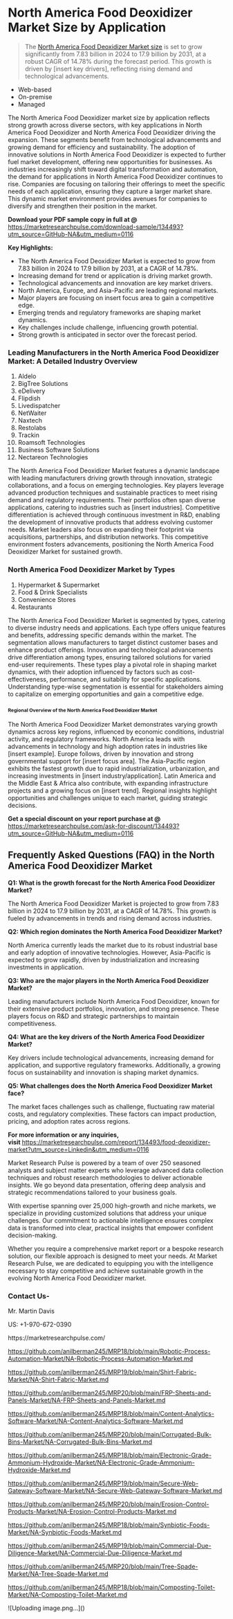 <h1>North America Food Deoxidizer Market&nbsp;Size by Application</h1><blockquote><p>The <a href="https://marketresearchpulse.com/download-sample/134493?utm_source=GitHub-NA&amp;utm_medium=0116">North America Food Deoxidizer Market size</a> is set to grow significantly from 7.83 billion in 2024 to 17.9 billion by 2031, at a robust CAGR of 14.78% during the forecast period. This growth is driven by [insert key drivers], reflecting rising demand and technological advancements.</p></blockquote><ul><li>Web-based<li> On-premise<li> Managed</li></ul><p>The North America Food Deoxidizer market size by application reflects strong growth across diverse sectors, with key applications in North America Food Deoxidizer and North America Food Deoxidizer driving the expansion. These segments benefit from technological advancements and growing demand for efficiency and sustainability. The adoption of innovative solutions in North America Food Deoxidizer is expected to further fuel market development, offering new opportunities for businesses. As industries increasingly shift toward digital transformation and automation, the demand for applications in North America Food Deoxidizer continues to rise. Companies are focusing on tailoring their offerings to meet the specific needs of each application, ensuring they capture a larger market share. This dynamic market environment provides avenues for companies to diversify and strengthen their position in the market.</p><p><strong>Download your PDF sample copy in full at @ </strong><a href="https://marketresearchpulse.com/download-sample/134493?utm_source=GitHub-NA&amp;utm_medium=0116">https://marketresearchpulse.com/download-sample/134493?utm_source=GitHub-NA&amp;utm_medium=0116</a></p><p><strong>Key Highlights: </strong></p><ul><li>The North America Food Deoxidizer Market is expected to grow from 7.83 billion in 2024 to 17.9 billion by 2031, at a CAGR of 14.78%.</li><li>Increasing demand for trend or application is driving market growth.</li><li>Technological advancements and innovation are key market drivers.</li><li>North America, Europe, and Asia-Pacific are leading regional markets.</li><li>Major players are focusing on insert focus area to gain a competitive edge.</li><li>Emerging trends and regulatory frameworks are shaping market dynamics.</li><li>Key challenges include challenge, influencing growth potential.</li><li>Strong growth is anticipated in sector over the forecast period.</li></ul><h3>Leading Manufacturers in the North America Food Deoxidizer Market: A Detailed Industry Overview</h3><ol><li>Aldelo</li><li>BigTree Solutions</li><li>eDelivery</li><li>Flipdish</li><li>Livedispatcher</li><li>NetWaiter</li><li>Naxtech</li><li>Restolabs</li><li>Trackin</li><li>Roamsoft Technologies</li><li>Business Software Solutions</li><li>Nectareon Technologies</li></ol><div class="flex max-w-full flex-col flex-grow"><div class="min-h-8 text-message flex w-full flex-col items-end gap-2 whitespace-normal break-words [.text-message+&amp;]:mt-5" dir="auto" data-message-author-role="assistant" data-message-id="fd8432e4-4910-450d-b182-61b7bfb0a01f" data-message-model-slug="gpt-4o"><div class="flex w-full flex-col gap-1 empty:hidden first:pt-[3px]"><div class="markdown prose w-full break-words dark:prose-invert light"><p>The North America Food Deoxidizer Market features a dynamic landscape with leading manufacturers driving growth through innovation, strategic collaborations, and a focus on emerging technologies. Key players leverage advanced production techniques and sustainable practices to meet rising demand and regulatory requirements. Their portfolios often span diverse applications, catering to industries such as [insert industries]. Competitive differentiation is achieved through continuous investment in R&amp;D, enabling the development of innovative products that address evolving customer needs. Market leaders also focus on expanding their footprint via acquisitions, partnerships, and distribution networks. This competitive environment fosters advancements, positioning the North America Food Deoxidizer Market for sustained growth.</p></div></div></div></div><h3>North America Food Deoxidizer Market by Types</h3><ol><li>Hypermarket & Supermarket<li> Food & Drink Specialists<li> Convenience Stores<li> Restaurants</li></ol><div class="flex max-w-full flex-col flex-grow"><div class="min-h-8 text-message flex w-full flex-col items-end gap-2 whitespace-normal break-words [.text-message+&amp;]:mt-5" dir="auto" data-message-author-role="assistant" data-message-id="084470be-0bb7-4664-bddf-5156b4f41249" data-message-model-slug="gpt-4o-mini"><div class="flex w-full flex-col gap-1 empty:hidden first:pt-[3px]"><div class="markdown prose w-full break-words dark:prose-invert light"><p>The North America Food Deoxidizer Market is segmented by types, catering to diverse industry needs and applications. Each type offers unique features and benefits, addressing specific demands within the market. The segmentation allows manufacturers to target distinct customer bases and enhance product offerings. Innovation and technological advancements drive differentiation among types, ensuring tailored solutions for varied end-user requirements. These types play a pivotal role in shaping market dynamics, with their adoption influenced by factors such as cost-effectiveness, performance, and suitability for specific applications. Understanding type-wise segmentation is essential for stakeholders aiming to capitalize on emerging opportunities and gain a competitive edge.</p></div></div></div></div><h3><span style="font-size: 11px;">Regional Overview of the North America Food Deoxidizer Market</span></h3><div class="flex max-w-full flex-col flex-grow"><div class="min-h-8 text-message flex w-full flex-col items-end gap-2 whitespace-normal break-words [.text-message+&amp;]:mt-5" dir="auto" data-message-author-role="assistant" data-message-id="e9038762-ce64-4e30-91c9-9bd413514231" data-message-model-slug="gpt-4o-mini"><div class="flex w-full flex-col gap-1 empty:hidden first:pt-[3px]"><div class="markdown prose w-full break-words dark:prose-invert light"><p>The North America Food Deoxidizer Market demonstrates varying growth dynamics across key regions, influenced by economic conditions, industrial activity, and regulatory frameworks. North America leads with advancements in technology and high adoption rates in industries like [insert example]. Europe follows, driven by innovation and strong governmental support for [insert focus area]. The Asia-Pacific region exhibits the fastest growth due to rapid industrialization, urbanization, and increasing investments in [insert industry/application]. Latin America and the Middle East &amp; Africa also contribute, with expanding infrastructure projects and a growing focus on [insert trend]. Regional insights highlight opportunities and challenges unique to each market, guiding strategic decisions.</p></div></div></div></div><p><strong>Get a special discount on your report purchase at @ </strong><a href="https://marketresearchpulse.com/ask-for-discount/134493?utm_source=GitHub-NA&amp;utm_medium=0116">https://marketresearchpulse.com/ask-for-discount/134493?utm_source=GitHub-NA&amp;utm_medium=0116</a></p><h2>Frequently Asked Questions (FAQ) in the North America Food Deoxidizer Market</h2><p><strong>Q1: What is the growth forecast for the North America Food Deoxidizer Market?</strong></p><p>The North America Food Deoxidizer Market is projected to grow from 7.83 billion in 2024 to 17.9 billion by 2031, at a CAGR of 14.78%. This growth is fueled by advancements in trends and rising demand across industries.</p><p><strong>Q2: Which region dominates the North America Food Deoxidizer Market?</strong></p><p>North America currently leads the market due to its robust industrial base and early adoption of innovative technologies. However, Asia-Pacific is expected to grow rapidly, driven by industrialization and increasing investments in application.</p><p><strong>Q3: Who are the major players in the North America Food Deoxidizer Market?</strong></p><p>Leading manufacturers include North America Food Deoxidizer, known for their extensive product portfolios, innovation, and strong presence. These players focus on R&amp;D and strategic partnerships to maintain competitiveness.</p><p><strong>Q4: What are the key drivers of the North America Food Deoxidizer Market?</strong></p><p>Key drivers include technological advancements, increasing demand for application, and supportive regulatory frameworks. Additionally, a growing focus on sustainability and innovation is shaping market dynamics.</p><p><strong>Q5: What challenges does the North America Food Deoxidizer Market face?</strong></p><p>The market faces challenges such as challenge, fluctuating raw material costs, and regulatory complexities. These factors can impact production, pricing, and adoption rates across regions.</p><p><strong>For more information or any inquiries, visit&nbsp;</strong><a href="https://marketresearchpulse.com/report/134493/food-deoxidizer-market?utm_source=Linkedin&utm_medium=0116">https://marketresearchpulse.com/report/134493/food-deoxidizer-market?utm_source=Linkedin&utm_medium=0116</a></p><p>Market Research Pulse is powered by a team of over 250 seasoned analysts and subject matter experts who leverage advanced data collection techniques and robust research methodologies to deliver actionable insights. We go beyond data presentation, offering deep analysis and strategic recommendations tailored to your business goals.</p><p>With expertise spanning over 25,000 high-growth and niche markets, we specialize in providing customized solutions that address your unique challenges. Our commitment to actionable intelligence ensures complex data is transformed into clear, practical insights that empower confident decision-making.</p><p>Whether you require a comprehensive market report or a bespoke research solution, our flexible approach is designed to meet your needs. At Market Research Pulse, we are dedicated to equipping you with the intelligence necessary to stay competitive and achieve sustainable growth in the evolving North America Food Deoxidizer market.</p><h3><strong>Contact Us-</strong></h3><p>Mr. Martin Davis</p><p>US: +1-970-672-0390</p><p>https://marketresearchpulse.com/</p><p><a href="https://github.com/anilberman245/MRP18/blob/main/Robotic-Process-Automation-Market/NA-Robotic-Process-Automation-Market.md">https://github.com/anilberman245/MRP18/blob/main/Robotic-Process-Automation-Market/NA-Robotic-Process-Automation-Market.md</a></p><p><a href="https://github.com/anilberman245/MRP19/blob/main/Shirt-Fabric-Market/NA-Shirt-Fabric-Market.md">https://github.com/anilberman245/MRP19/blob/main/Shirt-Fabric-Market/NA-Shirt-Fabric-Market.md</a></p><p><a href="https://github.com/anilberman245/MRP20/blob/main/FRP-Sheets-and-Panels-Market/NA-FRP-Sheets-and-Panels-Market.md">https://github.com/anilberman245/MRP20/blob/main/FRP-Sheets-and-Panels-Market/NA-FRP-Sheets-and-Panels-Market.md</a></p><p><a href="https://github.com/anilberman245/MRP18/blob/main/Content-Analytics-Software-Market/NA-Content-Analytics-Software-Market.md">https://github.com/anilberman245/MRP18/blob/main/Content-Analytics-Software-Market/NA-Content-Analytics-Software-Market.md</a></p><p><a href="https://github.com/anilberman245/MRP20/blob/main/Corrugated-Bulk-Bins-Market/NA-Corrugated-Bulk-Bins-Market.md">https://github.com/anilberman245/MRP20/blob/main/Corrugated-Bulk-Bins-Market/NA-Corrugated-Bulk-Bins-Market.md</a></p><p><a href="https://github.com/anilberman245/MRP18/blob/main/Electronic-Grade-Ammonium-Hydroxide-Market/NA-Electronic-Grade-Ammonium-Hydroxide-Market.md">https://github.com/anilberman245/MRP18/blob/main/Electronic-Grade-Ammonium-Hydroxide-Market/NA-Electronic-Grade-Ammonium-Hydroxide-Market.md</a></p><p><a href="https://github.com/anilberman245/MRP19/blob/main/Secure-Web-Gateway-Software-Market/NA-Secure-Web-Gateway-Software-Market.md">https://github.com/anilberman245/MRP19/blob/main/Secure-Web-Gateway-Software-Market/NA-Secure-Web-Gateway-Software-Market.md</a></p><p><a href="https://github.com/anilberman245/MRP20/blob/main/Erosion-Control-Products-Market/NA-Erosion-Control-Products-Market.md">https://github.com/anilberman245/MRP20/blob/main/Erosion-Control-Products-Market/NA-Erosion-Control-Products-Market.md</a></p><p><a href="https://github.com/anilberman245/MRP18/blob/main/Synbiotic-Foods-Market/NA-Synbiotic-Foods-Market.md">https://github.com/anilberman245/MRP18/blob/main/Synbiotic-Foods-Market/NA-Synbiotic-Foods-Market.md</a></p><p><a href="https://github.com/anilberman245/MRP19/blob/main/Commercial-Due-Diligence-Market/NA-Commercial-Due-Diligence-Market.md">https://github.com/anilberman245/MRP19/blob/main/Commercial-Due-Diligence-Market/NA-Commercial-Due-Diligence-Market.md</a></p><p><a href="https://github.com/anilberman245/MRP20/blob/main/Tree-Spade-Market/NA-Tree-Spade-Market.md">https://github.com/anilberman245/MRP20/blob/main/Tree-Spade-Market/NA-Tree-Spade-Market.md</a></p><p><a href="https://github.com/anilberman245/MRP18/blob/main/Composting-Toilet-Market/NA-Composting-Toilet-Market.md">https://github.com/anilberman245/MRP18/blob/main/Composting-Toilet-Market/NA-Composting-Toilet-Market.md</a></p>
![Uploading image.png…]()
